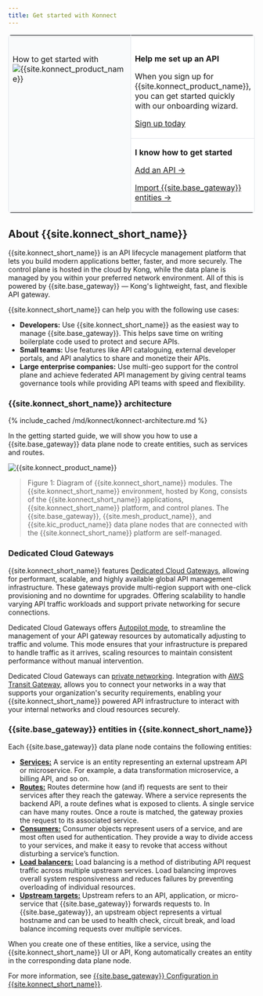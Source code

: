 ```yaml
---
title: Get started with Konnect
---
```


<table style="border:1px solid #e0e4ea;border-radius:6px">
  <tr style="background-color:#fff;border:none">
    <td rowspan="3" style="border-right:1px solid #e0e4ea;vertical-align:top;border-bottom:none;background-color:#F9FAFB">
        <br>
        <p style="font-size:16px;">How to get started with <img style="min-height:18px" src="/assets/images/logos/kong-konnect-logo.svg" alt="{{site.konnect_product_name}}" class="no-image-expand" /> </p>
    </td>
  </tr>
    <tr style="background-color:#fff;border:none">
    <td style="border-bottom:1px solid #e0e4ea;">
        <br>
        <p><b>Help me set up an API</b></p>
        <p>When you sign up for {{site.konnect_product_name}}, you can get started quickly with our onboarding wizard.</p>
        <p><a href="https://konghq.com/products/kong-konnect/register?utm_medium=referral&utm_source=docs">Sign up today</a></p>
    </td>
</tr>
  <tr style="background-color:#fff;border:none">
    <td style="border-bottom:none">
        <p><b>I know how to get started</b></p>
        <p><a href="/konnect/getting-started/add-api/"><i class="fas fa-plus"></i> Add an API &rarr;</a></p>
        <p><a href="/konnect/getting-started/import/"><i class="fas fa-file-import"></i> Import {{site.base_gateway}} entities &rarr;</a></p>
    </td>
  </tr>
</table>

## About {{site.konnect_short_name}}

{{site.konnect_short_name}} is an API lifecycle management platform that lets you build modern applications better, faster, and more securely. The control plane is hosted in the cloud by Kong, while the data plane is managed by you within your preferred network environment. All of this is powered by {{site.base_gateway}} — Kong's lightweight, fast, and flexible API gateway. 

{{site.konnect_short_name}} can help you with the following use cases:

* **Developers:** Use {{site.konnect_short_name}} as the easiest way to manage {{site.base_gateway}}. This helps save time on writing boilerplate code used to protect and secure APIs. 
* **Small teams:** Use features like API cataloguing, external developer portals, and API analytics to share and monetize their APIs. 
* **Large enterprise companies:** Use multi-geo support for the control plane and achieve federated API management by giving central teams governance tools while providing API teams with speed and flexibility.

### {{site.konnect_short_name}} architecture

{% include_cached /md/konnect/konnect-architecture.md %}

In the getting started guide, we will show you how to use a {{site.base_gateway}} data plane node to create entities, such as services and routes.

![{{site.konnect_product_name}}](/assets/images/products/konnect/konnect-intro.png)

> Figure 1: Diagram of {{site.konnect_short_name}} modules. The {{site.konnect_short_name}} environment, hosted by Kong, consists of the {{site.konnect_short_name}} applications, {{site.konnect_short_name}} platform, and control planes. The {{site.base_gateway}}, {{site.mesh_product_name}}, and {{site.kic_product_name}} data plane nodes that are connected with the {{site.konnect_short_name}} platform are self-managed.

### Dedicated Cloud Gateways

{{site.konnect_short_name}} features [Dedicated Cloud Gateways](/konnect/dedicated-cloud-gateways/), allowing for performant, scalable, and highly available global API management infrastructure. These gateways provide multi-region support with one-click provisioning and no downtime for upgrades. Offering scalability to handle varying API traffic workloads and support private networking for secure connections.

Dedicated Cloud Gateways offers [Autopilot mode](/konnect/dedicated-cloud-gateways/#autopilot-mode), to streamline the management of your API gateway resources by automatically adjusting to traffic and volume. This mode ensures that your infrastructure is prepared to handle traffic as it arrives, scaling resources to maintain consistent performance without manual intervention. 

Dedicated Cloud Gateways can [private networking](/konnect/gateway-manager/data-plane-nodes/transit-gateways). Integration with [AWS Transit Gateway](https://aws.amazon.com/transit-gateway/), allows you to connect your networks in a way that supports your organization's security requirements, enabling your {{site.konnect_short_name}} powered API infrastructure to interact with your internal networks and cloud resources securely.


### {{site.base_gateway}} entities in {{site.konnect_short_name}}

Each {{site.base_gateway}} data plane node contains the following entities:

* [**Services:**](/gateway/latest/key-concepts/services/) A service is an entity representing an external upstream API or microservice. For example, a data transformation microservice, a billing API, and so on.
* [**Routes:**](/gateway/latest/key-concepts/routes/) Routes determine how (and if) requests are sent to their services after they reach the gateway. Where a service represents the backend API, a route defines what is exposed to clients. A single service can have many routes. Once a route is matched, the gateway proxies the request to its associated service.
* [**Consumers:**](/gateway/latest/kong-enterprise/consumer-groups/) Consumer objects represent users of a service, and are most often used for authentication. They provide a way to divide access to your services, and make it easy to revoke that access without disturbing a service’s function.
* [**Load balancers:**](/gateway/latest/get-started/load-balancing/) Load balancing is a method of distributing API request traffic across multiple upstream services. Load balancing improves overall system responsiveness and reduces failures by preventing overloading of individual resources.
* [**Upstream targets:**](/gateway/latest/key-concepts/upstreams/) Upstream refers to an API, application, or micro-service that {{site.base_gateway}} forwards requests to. In {{site.base_gateway}}, an upstream object represents a virtual hostname and can be used to health check, circuit break, and load balance incoming requests over multiple services.

When you create one of these entities, like a service, using the {{site.konnect_short_name}} UI or API, Kong automatically creates an entity in the corresponding data plane node. 

For more information, see [{{site.base_gateway}} Configuration in {{site.konnect_short_name}}](/konnect/gateway-manager/configuration/).
